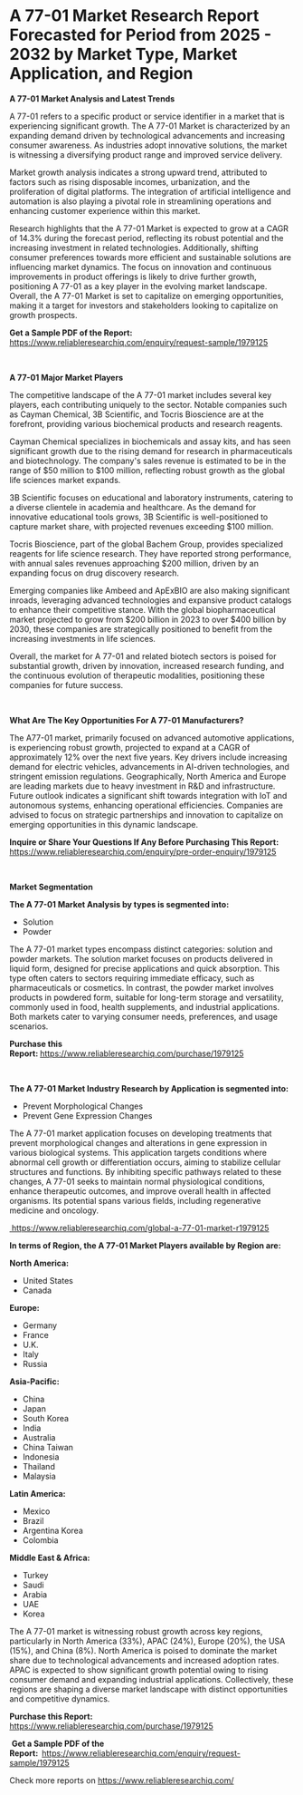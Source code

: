 <p><h1>A 77-01 Market Research Report Forecasted for Period from 2025 -  2032 by Market Type, Market Application, and Region</h1></p><p><strong>A 77-01 Market Analysis and Latest Trends</strong></p>
<p><p>A 77-01 refers to a specific product or service identifier in a market that is experiencing significant growth. The A 77-01 Market is characterized by an expanding demand driven by technological advancements and increasing consumer awareness. As industries adopt innovative solutions, the market is witnessing a diversifying product range and improved service delivery.</p><p>Market growth analysis indicates a strong upward trend, attributed to factors such as rising disposable incomes, urbanization, and the proliferation of digital platforms. The integration of artificial intelligence and automation is also playing a pivotal role in streamlining operations and enhancing customer experience within this market.</p><p>Research highlights that the A 77-01 Market is expected to grow at a CAGR of 14.3% during the forecast period, reflecting its robust potential and the increasing investment in related technologies. Additionally, shifting consumer preferences towards more efficient and sustainable solutions are influencing market dynamics. The focus on innovation and continuous improvements in product offerings is likely to drive further growth, positioning A 77-01 as a key player in the evolving market landscape. Overall, the A 77-01 Market is set to capitalize on emerging opportunities, making it a target for investors and stakeholders looking to capitalize on growth prospects.</p></p>
<p><strong>Get a Sample PDF of the Report:&nbsp;</strong> <a href="https://www.reliableresearchiq.com/enquiry/request-sample/1979125?utm_campaign=1835&utm_medium=2&utm_source=Github&utm_content=ia&utm_term=28032025&utm_id=a-77-01">https://www.reliableresearchiq.com/enquiry/request-sample/1979125</a></p>
<p>&nbsp;</p>
<p><strong>A 77-01 Major Market Players</strong></p>
<p><p>The competitive landscape of the A 77-01 market includes several key players, each contributing uniquely to the sector. Notable companies such as Cayman Chemical, 3B Scientific, and Tocris Bioscience are at the forefront, providing various biochemical products and research reagents.</p><p>Cayman Chemical specializes in biochemicals and assay kits, and has seen significant growth due to the rising demand for research in pharmaceuticals and biotechnology. The company's sales revenue is estimated to be in the range of $50 million to $100 million, reflecting robust growth as the global life sciences market expands.</p><p>3B Scientific focuses on educational and laboratory instruments, catering to a diverse clientele in academia and healthcare. As the demand for innovative educational tools grows, 3B Scientific is well-positioned to capture market share, with projected revenues exceeding $100 million.</p><p>Tocris Bioscience, part of the global Bachem Group, provides specialized reagents for life science research. They have reported strong performance, with annual sales revenues approaching $200 million, driven by an expanding focus on drug discovery research.</p><p>Emerging companies like Ambeed and ApExBIO are also making significant inroads, leveraging advanced technologies and expansive product catalogs to enhance their competitive stance. With the global biopharmaceutical market projected to grow from $200 billion in 2023 to over $400 billion by 2030, these companies are strategically positioned to benefit from the increasing investments in life sciences.</p><p>Overall, the market for A 77-01 and related biotech sectors is poised for substantial growth, driven by innovation, increased research funding, and the continuous evolution of therapeutic modalities, positioning these companies for future success.</p></p>
<p>&nbsp;</p>
<p><strong>What Are The Key Opportunities For A 77-01 Manufacturers?</strong></p>
<p><p>The A77-01 market, primarily focused on advanced automotive applications, is experiencing robust growth, projected to expand at a CAGR of approximately 12% over the next five years. Key drivers include increasing demand for electric vehicles, advancements in AI-driven technologies, and stringent emission regulations. Geographically, North America and Europe are leading markets due to heavy investment in R&D and infrastructure. Future outlook indicates a significant shift towards integration with IoT and autonomous systems, enhancing operational efficiencies. Companies are advised to focus on strategic partnerships and innovation to capitalize on emerging opportunities in this dynamic landscape.</p></p>
<p><strong>Inquire or Share Your Questions If Any Before Purchasing This Report:</strong> <a href="https://www.reliableresearchiq.com/enquiry/pre-order-enquiry/1979125?utm_campaign=1835&utm_medium=2&utm_source=Github&utm_content=ia&utm_term=28032025&utm_id=a-77-01">https://www.reliableresearchiq.com/enquiry/pre-order-enquiry/1979125</a></p>
<p>&nbsp;</p>
<p><strong>Market Segmentation</strong></p>
<p><strong>The A 77-01 Market Analysis by types is segmented into:</strong></p>
<p><ul><li>Solution</li><li>Powder</li></ul></p>
<p><p>The A 77-01 market types encompass distinct categories: solution and powder markets. The solution market focuses on products delivered in liquid form, designed for precise applications and quick absorption. This type often caters to sectors requiring immediate efficacy, such as pharmaceuticals or cosmetics. In contrast, the powder market involves products in powdered form, suitable for long-term storage and versatility, commonly used in food, health supplements, and industrial applications. Both markets cater to varying consumer needs, preferences, and usage scenarios.</p></p>
<p><strong>Purchase this Report:&nbsp;</strong><a href="https://www.reliableresearchiq.com/purchase/1979125?utm_campaign=1835&utm_medium=2&utm_source=Github&utm_content=ia&utm_term=28032025&utm_id=a-77-01">https://www.reliableresearchiq.com/purchase/1979125</a></p>
<p>&nbsp;</p>
<p><strong>The A 77-01 Market Industry Research by Application is segmented into:</strong></p>
<p><ul><li>Prevent Morphological Changes</li><li>Prevent Gene Expression Changes</li></ul></p>
<p><p>The A 77-01 market application focuses on developing treatments that prevent morphological changes and alterations in gene expression in various biological systems. This application targets conditions where abnormal cell growth or differentiation occurs, aiming to stabilize cellular structures and functions. By inhibiting specific pathways related to these changes, A 77-01 seeks to maintain normal physiological conditions, enhance therapeutic outcomes, and improve overall health in affected organisms. Its potential spans various fields, including regenerative medicine and oncology.</p></p>
<p><a href="https://www.reliableresearchiq.com/global-a-77-01-market-r1979125?utm_campaign=1835&utm_medium=2&utm_source=Github&utm_content=ia&utm_term=28032025&utm_id=a-77-01">&nbsp;https://www.reliableresearchiq.com/global-a-77-01-market-r1979125</a></p>
<p><strong>In terms of Region, the A 77-01 Market Players available by Region are:</strong></p>
<p>
    <p> <strong> North America: </strong>
        <ul>
            <li>United States</li>
            <li>Canada</li>
        </ul>
        </p> 
    <p> <strong> Europe: </strong>
        <ul>
            <li>Germany</li>
            <li>France</li>
            <li>U.K.</li>
            <li>Italy</li>
            <li>Russia</li>
        </ul>
        </p> 
    <p> <strong> Asia-Pacific: </strong>
        <ul>
            <li>China</li>
            <li>Japan</li>
            <li>South Korea</li>
            <li>India</li>
            <li>Australia</li>
            <li>China Taiwan</li>
            <li>Indonesia</li>
            <li>Thailand</li>
            <li>Malaysia</li>
        </ul>
        </p> 
    <p> <strong> Latin America: </strong>
        <ul>
            <li>Mexico</li>
            <li>Brazil</li>
            <li>Argentina Korea</li>
            <li>Colombia</li>
        </ul>
        </p> 
    <p> <strong> Middle East & Africa: </strong>
        <ul>
            <li>Turkey</li>
            <li>Saudi</li>
            <li>Arabia</li>
            <li>UAE</li>
            <li>Korea</li>
        </ul>
    </p>
    </p>
<p><p>The A 77-01 market is witnessing robust growth across key regions, particularly in North America (33%), APAC (24%), Europe (20%), the USA (15%), and China (8%). North America is poised to dominate the market share due to technological advancements and increased adoption rates. APAC is expected to show significant growth potential owing to rising consumer demand and expanding industrial applications. Collectively, these regions are shaping a diverse market landscape with distinct opportunities and competitive dynamics.</p></p>
<p><strong>Purchase this Report: </strong><a href="https://www.reliableresearchiq.com/purchase/1979125?utm_campaign=1835&utm_medium=2&utm_source=Github&utm_content=ia&utm_term=28032025&utm_id=a-77-01">https://www.reliableresearchiq.com/purchase/1979125</a></p>
<p>&nbsp;<strong>Get a Sample PDF of the Report:&nbsp;&nbsp;</strong><a href="https://www.reliableresearchiq.com/enquiry/request-sample/1979125?utm_campaign=1835&utm_medium=2&utm_source=Github&utm_content=ia&utm_term=28032025&utm_id=a-77-01">https://www.reliableresearchiq.com/enquiry/request-sample/1979125</a></p>
<p><strong></strong></p>
<p>Check more reports on <a href="https://www.reliableresearchiq.com/?utm_campaign=1835&utm_medium=2&utm_source=Github&utm_content=ia&utm_term=28032025&utm_id=a-77-01">https://www.reliableresearchiq.com/</a></p>